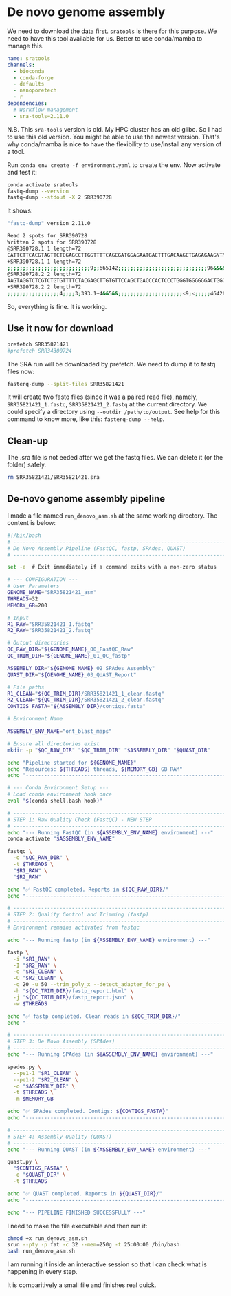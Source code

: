 # De novo genome assembly
We need to download the data first. `sratools` is there for this purpose. We need to have this tool available for us. Better to use conda/mamba to manage this.

```yaml
name: sratools
channels:
  - bioconda
  - conda-forge
  - defaults
  - nanoporetech
  - r
dependencies:
  # Workflow management
  - sra-tools=2.11.0
```
N.B. This `sra-tools` version is old. My HPC cluster has an old glibc. So I had to use this old version. You might be able to use the newest version. That's why conda/mamba is nice to have the flexibility to use/install any version of a tool.

Run `conda env create -f environment.yaml` to create the env.
Now activate and test it:
```bash
conda activate sratools
fastq-dump --version
fastq-dump --stdout -X 2 SRR390728
```
It shows:
```bash
"fastq-dump" version 2.11.0

Read 2 spots for SRR390728
Written 2 spots for SRR390728
@SRR390728.1 1 length=72
CATTCTTCACGTAGTTCTCGAGCCTTGGTTTTCAGCGATGGAGAATGACTTTGACAAGCTGAGAGAAGNTNC
+SRR390728.1 1 length=72
;;;;;;;;;;;;;;;;;;;;;;;;;;;9;;665142;;;;;;;;;;;;;;;;;;;;;;;;;;;;;96&&&&(
@SRR390728.2 2 length=72
AAGTAGGTCTCGTCTGTGTTTTCTACGAGCTTGTGTTCCAGCTGACCCACTCCCTGGGTGGGGGGACTGGGT
+SRR390728.2 2 length=72
;;;;;;;;;;;;;;;;;4;;;;3;393.1+4&&5&&;;;;;;;;;;;;;;;;;;;;;<9;<;;;;;464262
```
So, everything is fine. It is working.

## Use it now for download
```bash
prefetch SRR35821421
#prefetch SRR34300724
```
The SRA run will be downloaded by prefetch. We need to dump it to fastq files now:
```bash
fasterq-dump --split-files SRR35821421
```
It will create two fastq files (since it was a paired read file), namely, `SRR35821421_1.fastq`, `SRR35821421_2.fastq` at the current directory. We could specify a directory using `--outdir /path/to/output`. See help for this command to know more, like this: `fasterq-dump --help`.

## Clean-up
The .sra file is not eeded after we get the fastq files. We can delete it (or the folder) safely.
```bash
rm SRR35821421/SRR35821421.sra
```

## De-novo genome assembly pipeline
I made a file named `run_denovo_asm.sh` at the same working directory. The content is below:
```bash
#!/bin/bash
# -----------------------------------------------------------------------------
# De Novo Assembly Pipeline (FastQC, fastp, SPAdes, QUAST)
# -----------------------------------------------------------------------------

set -e  # Exit immediately if a command exits with a non-zero status

# --- CONFIGURATION ---
# User Parameters
GENOME_NAME="SRR35821421_asm"
THREADS=32
MEMORY_GB=200

# Input
R1_RAW="SRR35821421_1.fastq"
R2_RAW="SRR35821421_2.fastq"

# Output directories
QC_RAW_DIR="${GENOME_NAME}_00_FastQC_Raw" 
QC_TRIM_DIR="${GENOME_NAME}_01_QC_fastp"

ASSEMBLY_DIR="${GENOME_NAME}_02_SPAdes_Assembly"
QUAST_DIR="${GENOME_NAME}_03_QUAST_Report"

# File paths
R1_CLEAN="${QC_TRIM_DIR}/SRR35821421_1_clean.fastq"
R2_CLEAN="${QC_TRIM_DIR}/SRR35821421_2_clean.fastq"
CONTIGS_FASTA="${ASSEMBLY_DIR}/contigs.fasta"

# Environment Name

ASSEMBLY_ENV_NAME="ont_blast_maps"

# Ensure all directories exist
mkdir -p "$QC_RAW_DIR" "$QC_TRIM_DIR" "$ASSEMBLY_DIR" "$QUAST_DIR"

echo "Pipeline started for ${GENOME_NAME}"
echo "Resources: ${THREADS} threads, ${MEMORY_GB} GB RAM"
echo "-----------------------------------------------------------------------------"

# --- Conda Environment Setup ---
# Load conda environment hook once
eval "$(conda shell.bash hook)"

# -----------------------------------------------------------------------------
# STEP 1: Raw Quality Check (FastQC) - NEW STEP
# -----------------------------------------------------------------------------
echo "--- Running FastQC (in ${ASSEMBLY_ENV_NAME} environment) ---"
conda activate "$ASSEMBLY_ENV_NAME"

fastqc \
  -o "$QC_RAW_DIR" \
  -t $THREADS \
  "$R1_RAW" \
  "$R2_RAW"

echo "✅ FastQC completed. Reports in ${QC_RAW_DIR}/"
echo "-----------------------------------------------------------------------------"

# -----------------------------------------------------------------------------
# STEP 2: Quality Control and Trimming (fastp)
# -----------------------------------------------------------------------------
# Environment remains activated from fastqc

echo "--- Running fastp (in ${ASSEMBLY_ENV_NAME} environment) ---"

fastp \
  -i "$R1_RAW" \
  -I "$R2_RAW" \
  -o "$R1_CLEAN" \
  -O "$R2_CLEAN" \
  -q 20 -u 50 --trim_poly_x --detect_adapter_for_pe \
  -h "${QC_TRIM_DIR}/fastp_report.html" \
  -j "${QC_TRIM_DIR}/fastp_report.json" \
  -w $THREADS

echo "✅ fastp completed. Clean reads in ${QC_TRIM_DIR}/"
echo "-----------------------------------------------------------------------------"

# -----------------------------------------------------------------------------
# STEP 3: De Novo Assembly (SPAdes)
# -----------------------------------------------------------------------------
echo "--- Running SPAdes (in ${ASSEMBLY_ENV_NAME} environment) ---"

spades.py \
  --pe1-1 "$R1_CLEAN" \
  --pe1-2 "$R2_CLEAN" \
  -o "$ASSEMBLY_DIR" \
  -t $THREADS \
  -m $MEMORY_GB

echo "✅ SPAdes completed. Contigs: ${CONTIGS_FASTA}"
echo "-----------------------------------------------------------------------------"

# -----------------------------------------------------------------------------
# STEP 4: Assembly Quality (QUAST)
# -----------------------------------------------------------------------------
echo "--- Running QUAST (in ${ASSEMBLY_ENV_NAME} environment) ---"

quast.py \
  "$CONTIGS_FASTA" \
  -o "$QUAST_DIR" \
  -t $THREADS

echo "✅ QUAST completed. Reports in ${QUAST_DIR}/"
echo "-----------------------------------------------------------------------------"

echo "--- PIPELINE FINISHED SUCCESSFULLY ---"
```

I need to make the file executable and then run it:
```bash
chmod +x run_denovo_asm.sh
srun --pty -p fat -c 32 --mem=250g -t 25:00:00 /bin/bash
bash run_denovo_asm.sh
```
I am running it inside an interactive session so that I can check what is happening in every step.

It is comparitively a small file and finishes real quick.